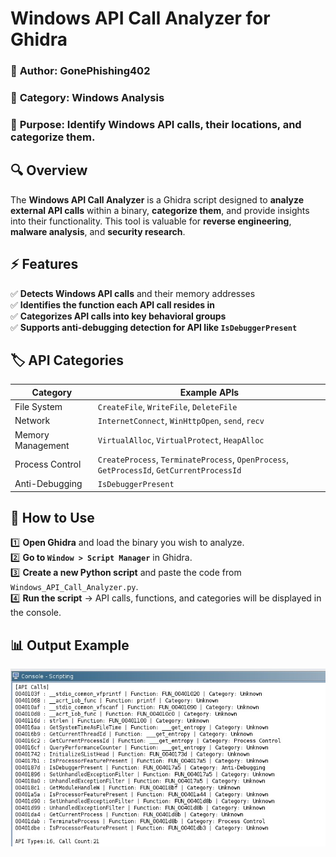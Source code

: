 # Windows API Call Analyzer for Ghidra

### 📌 **Author:** GonePhishing402  
### 📂 **Category:** Windows Analysis  
### 🎯 **Purpose:** Identify Windows API calls, their locations, and categorize them.

## 🔍 Overview
The **Windows API Call Analyzer** is a Ghidra script designed to **analyze external API calls** within a binary, **categorize them**, and provide insights into their functionality. This tool is valuable for **reverse engineering**, **malware analysis**, and **security research**.

## ⚡ Features
✅ **Detects Windows API calls** and their memory addresses  
✅ **Identifies the function each API call resides in**  
✅ **Categorizes API calls into key behavioral groups**  
✅ **Supports anti-debugging detection for API like `IsDebuggerPresent`**  

## 🏷️ API Categories
| **Category**         | **Example APIs** |
|----------------------|-----------------|
| File System         | `CreateFile`, `WriteFile`, `DeleteFile` |
| Network            | `InternetConnect`, `WinHttpOpen`, `send`, `recv` |
| Memory Management  | `VirtualAlloc`, `VirtualProtect`, `HeapAlloc` |
| Process Control    | `CreateProcess`, `TerminateProcess`, `OpenProcess`, `GetProcessId`, `GetCurrentProcessId` |
| Anti-Debugging     | `IsDebuggerPresent` |

## 🚀 How to Use
1️⃣ **Open Ghidra** and load the binary you wish to analyze.  
2️⃣ **Go to `Window > Script Manager`** in Ghidra.  
3️⃣ **Create a new Python script** and paste the code from `Windows_API_Call_Analyzer.py`.  
4️⃣ **Run the script** → API calls, functions, and categories will be displayed in the console.  

## 📊 Output Example
![APIFinder](APIFinder.jpg)
